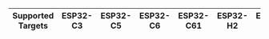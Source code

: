 | Supported Targets | ESP32-C3 | ESP32-C5 | ESP32-C6 | ESP32-C61 | ESP32-H2 | ESP32-P4 | ESP32-S3 |
| ----------------- | -------- | -------- | -------- | --------- | -------- | -------- | -------- |
